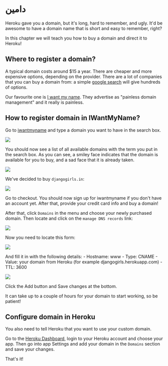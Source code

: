 # دامین

Heroku gave you a domain, but it's long, hard to remember, and ugly. It'd be awesome to have a domain name that is short and easy to remember, right?

In this chapter we will teach you how to buy a domain and direct it to Heroku!

## Where to register a domain?

A typical domain costs around $15 a year. There are cheaper and more expensive options, depending on the provider. There are a lot of companies that you can buy a domain from: a simple [google search][1] will give hundreds of options.

 [1]: https://www.google.com/search?q=register%20domain

Our favourite one is [I want my name][2]. They advertise as "painless domain management" and it really is painless.

 [2]: https://iwantmyname.com/

## How to register domain in IWantMyName?

Go to [iwantmyname][3] and type a domain you want to have in the search box.

 [3]: http://iwantmyname.com

![][4]

 [4]: images/1.png

You should now see a list of all available domains with the term you put in the search box. As you can see, a smiley face indicates that the domain is available for you to buy, and a sad face that it is already taken.

![][5]

 [5]: images/2.png

We've decided to buy `djangogirls.in`:

![][6]

 [6]: images/3.png

Go to checkout. You should now sign up for iwantmyname if you don't have an account yet. After that, provide your credit card info and buy a domain!

After that, click `Domains` in the menu and choose your newly purchased domain. Then locate and click on the `manage DNS records` link:

![][7]

 [7]: images/4.png

Now you need to locate this form:

![][8]

 [8]: images/5.png

And fill it in with the following details: - Hostname: www - Type: CNAME - Value: your domain from Heroku (for example djangogirls.herokuapp.com) - TTL: 3600

![][9]

 [9]: images/6.png

Click the Add button and Save changes at the bottom.

It can take up to a couple of hours for your domain to start working, so be patient!

## Configure domain in Heroku

You also need to tell Heroku that you want to use your custom domain.

Go to the [Heroku Dashboard][10], login to your Heroku account and choose your app. Then go into app Settings and add your domain in the `Domains` section and save your changes.

 [10]: https://dashboard.heroku.com/apps

That's it!